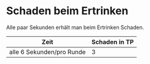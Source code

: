 # Schaden beim Ertrinken

Alle paar Sekunden erhält man beim Ertrinken Schaden.

| Zeit | Schaden in TP |
| - | - |
| alle 6 Sekunden/pro Runde | 3 |


